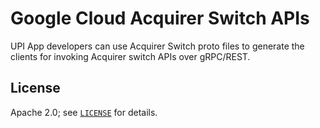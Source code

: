 # Google Cloud Acquirer Switch APIs


UPI App developers can use Acquirer Switch proto files to generate the clients for invoking Acquirer switch APIs over gRPC/REST.

## License

Apache 2.0; see [`LICENSE`](/LICENSE) for details.